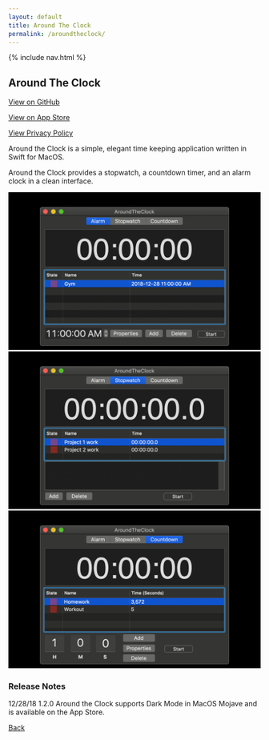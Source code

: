 ```yaml
---
layout: default
title: Around The Clock
permalink: /aroundtheclock/
---
```


{% include nav.html %}

## Around The Clock
[View on GitHub](https://github.com/RyanAngelo/around-the-clock)

[View on App Store](https://itunes.apple.com/us/app/around-the-clock/id1005358082?mt=12)

[View Privacy Policy](/aroundtheclock/privacy)

Around the Clock is a simple, elegant time keeping application written in Swift for MacOS.

Around the Clock provides a stopwatch, a countdown timer, and an alarm clock in a clean interface.

![alt text](https://github.com/RyanAngelo/around-the-clock/blob/master/Screenshots/AlarmClockScreenshot_DarkMode.jpg?raw=true)
![alt text](https://github.com/RyanAngelo/around-the-clock/blob/master/Screenshots/StopwatchScreenshot_DarkMode.jpg?raw=true)
![alt text](https://github.com/RyanAngelo/around-the-clock/blob/master/Screenshots/CountdownScreenshot_DarkMode.jpg?raw=true)

### Release Notes
12/28/18 1.2.0 Around the Clock supports Dark Mode in MacOS Mojave and is available on the App Store.

[Back](/)